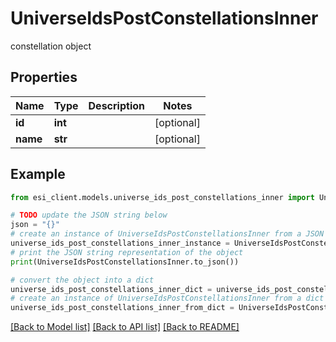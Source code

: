 # UniverseIdsPostConstellationsInner

constellation object

## Properties

Name | Type | Description | Notes
------------ | ------------- | ------------- | -------------
**id** | **int** |  | [optional] 
**name** | **str** |  | [optional] 

## Example

```python
from esi_client.models.universe_ids_post_constellations_inner import UniverseIdsPostConstellationsInner

# TODO update the JSON string below
json = "{}"
# create an instance of UniverseIdsPostConstellationsInner from a JSON string
universe_ids_post_constellations_inner_instance = UniverseIdsPostConstellationsInner.from_json(json)
# print the JSON string representation of the object
print(UniverseIdsPostConstellationsInner.to_json())

# convert the object into a dict
universe_ids_post_constellations_inner_dict = universe_ids_post_constellations_inner_instance.to_dict()
# create an instance of UniverseIdsPostConstellationsInner from a dict
universe_ids_post_constellations_inner_from_dict = UniverseIdsPostConstellationsInner.from_dict(universe_ids_post_constellations_inner_dict)
```
[[Back to Model list]](../README.md#documentation-for-models) [[Back to API list]](../README.md#documentation-for-api-endpoints) [[Back to README]](../README.md)


